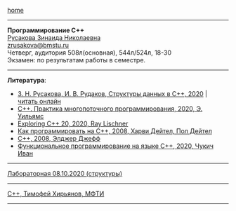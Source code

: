 [home](https://github.com/dKosarevsky/iu7/blob/master/2020_2021_3sem.md)
____________________________________
**Программирование C++** \
[Русакова Зинаида Николаевна](https://studizba.com/hs/151-mgtu-im-baumana/teachers/4-kafedra-iu-7-programmnoe-obespechenie-je/221-rusakova-zinaida-nikolaevna.html) \
zrusakova@bmstu.ru \
Четверг, аудитория 508л(основная), 544л/524л, 18-30 \
Экзамен: по результатам работы в семестре.
____________________________________
**Литература**: 
* [З. Н. Русакова, И. В. Рудаков, Структуры данных в C++, 2020](https://bmstu.press/catalog/item/6494) | [читать онлайн](https://bmstu.press/catalog/item/6494/reader/)
* [C++. Практика многопоточного программирования, 2020, Э. Уильямс](https://t.me/bzd_channel/5797)
* [Exploring C++ 20, 2020, Ray Lischner](https://t.me/bzd_channel/5920)
* [Как программировать на C++, 2008, Харви Дейтел, Пол Дейтел](https://t.me/bzd_channel/6011)
* [C++, 2008, Элджер Джефф](https://t.me/bzd_channel/6013)
* [Функциональное программирование на языке C++, 2020, Чукич Иван](https://t.me/bzd_channel/6032)
____________________________________

[Лабораторная 08.10.2020 (структуры)](labs_cpp/081020/main.cpp)
____________________________________

[C++, Тимофей Хирьянов, МФТИ](http://cs.mipt.ru/cpp_algo/)
____________________________________